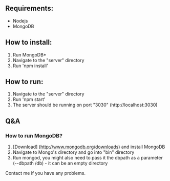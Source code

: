 ## Requirements:
* Nodejs
* MongoDB

## How to install:
1. Run MongoDB*
2. Navigate to the "server" directory
3. Run 'npm install'

## How to run:
1. Navigate to the "server" directory
2. Run 'npm start'
3. The server should be running on port "3030" (http://localhost:3030)


## Q&A
### How to run MongoDB?
1. [Download] (http://www.mongodb.org/downloads) and install MongoDB
2. Navigate to Mongo's directory and go into "bin" directory
3. Run mongod, you might also need to pass it the dbpath as a parameter (--dbpath /db) - it can be an empty directory

Contact me if you have any problems.
